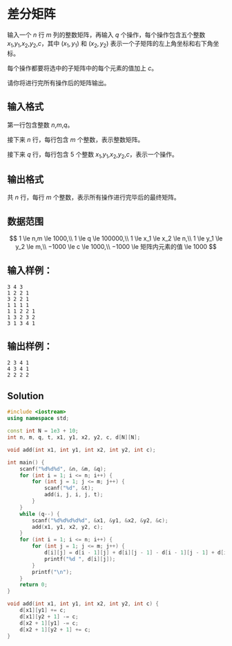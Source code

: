 # 差分矩阵

输入一个 $n$ 行 $m$ 列的整数矩阵，再输入 $q$ 个操作，每个操作包含五个整数 $x_1$,$y_1$,$x_2$,$y_2$,$c$，其中 $(x_1,y_1)$ 和 $(x_2,y_2)$ 表示一个子矩阵的左上角坐标和右下角坐标。

每个操作都要将选中的子矩阵中的每个元素的值加上 $c$。

请你将进行完所有操作后的矩阵输出。

## 输入格式

第一行包含整数 $n$,$m$,$q$。

接下来 $n$ 行，每行包含 $m$ 个整数，表示整数矩阵。

接下来 $q$ 行，每行包含 $5$ 个整数 $x_1$,$y_1$,$x_2$,$y_2$,$c$，表示一个操作。

## 输出格式

共 $n$ 行，每行 $m$ 个整数，表示所有操作进行完毕后的最终矩阵。

## 数据范围

$$
1 \le n,m \le 1000,\\
1 \le q \le 100000,\\
1 \le x_1 \le x_2 \le n,\\
1 \le y_1 \le y_2 \le m,\\
−1000 \le c \le 1000,\\
−1000 \le 矩阵内元素的值 \le 1000
$$

## 输入样例：

```text
3 4 3
1 2 2 1
3 2 2 1
1 1 1 1
1 1 2 2 1
1 3 2 3 2
3 1 3 4 1
```

## 输出样例：

```text
2 3 4 1
4 3 4 1
2 2 2 2
```

## Solution

```Cpp
#include <iostream>
using namespace std;

const int N = 1e3 + 10;
int n, m, q, t, x1, y1, x2, y2, c, d[N][N];

void add(int x1, int y1, int x2, int y2, int c);

int main() {
    scanf("%d%d%d", &n, &m, &q);
    for (int i = 1; i <= n; i++) {
        for (int j = 1; j <= m; j++) {
            scanf("%d", &t);
            add(i, j, i, j, t);
        }
    }
    while (q--) {
        scanf("%d%d%d%d%d", &x1, &y1, &x2, &y2, &c);
        add(x1, y1, x2, y2, c);
    }
    for (int i = 1; i <= n; i++) {
        for (int j = 1; j <= m; j++) {
            d[i][j] = d[i - 1][j] + d[i][j - 1] - d[i - 1][j - 1] + d[i][j];
            printf("%d ", d[i][j]);
        }
        printf("\n");
    }
    return 0;
}

void add(int x1, int y1, int x2, int y2, int c) {
    d[x1][y1] += c;
    d[x1][y2 + 1] -= c;
    d[x2 + 1][y1] -= c;
    d[x2 + 1][y2 + 1] += c;
}
```
